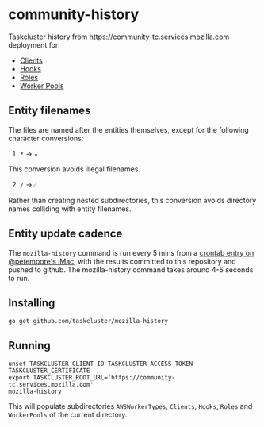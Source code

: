 # community-history
Taskcluster history from https://community-tc.services.mozilla.com deployment for:

* [Clients](/Clients)
* [Hooks](/Hooks)
* [Roles](/Roles)
* [Worker Pools](/WorkerPools)

## Entity filenames

The files are named after the entities themselves, except for the following character conversions:

  1. `*` -> `★`

This conversion avoids illegal filenames.

  2. `/` -> `⁄`

Rather than creating nested subdirectories, this conversion avoids directory names colliding with entity filenames.

## Entity update cadence

The `mozilla-history` command is run every 5 mins from a [crontab entry on
@petemoore's
iMac](https://github.com/petemoore/myscrapbook/blob/432cbedb7af093ed45c2d8440864f3d6c5c70fde/sync-community-history.sh#L8-L9),
with the results committed to this repository and pushed to github. The
mozilla-history command takes around 4-5 seconds to run.

## Installing

```
go get github.com/taskcluster/mozilla-history
```

## Running

```
unset TASKCLUSTER_CLIENT_ID TASKCLUSTER_ACCESS_TOKEN TASKCLUSTER_CERTIFICATE
export TASKCLUSTER_ROOT_URL='https://community-tc.services.mozilla.com'
mozilla-history
```

This will populate subdirectories `AWSWorkerTypes`, `Clients`, `Hooks`, `Roles` and `WorkerPools` of the current directory.
